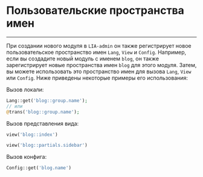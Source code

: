 # Пользовательские пространства имен #
------------

При создании нового модуля в `LIA-admin` он также регистрирует новое пользовательское пространство имен `Lang`, `View` и `Config`. Например, если вы создадите новый модуль с именем `blog`, он также зарегистрирует новые пространства имен `blog` для этого модуля. Затем, вы можете использовать это пространство имен для вызова `Lang`, `View` или `Config`. Ниже приведены некоторые примеры его использования:

Вызов локали:
```php
Lang::get('blog::group.name');
// или
@trans('blog::group.name');
```

Вызов представления вида:
```php
view('blog::index')

view('blog::partials.sidebar')
```

Вызов конфига:
```php
Config::get('blog.name')
```